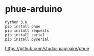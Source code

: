 # phue-arduino

```
Python 3.6
pip install phue
pip install requests
pip install serial
pip install pyserial
```




https://github.com/studioimaginaire/phue
